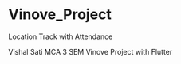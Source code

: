 # Vinove_Project
Location Track with Attendance


Vishal Sati
MCA 3 SEM
Vinove Project with Flutter
